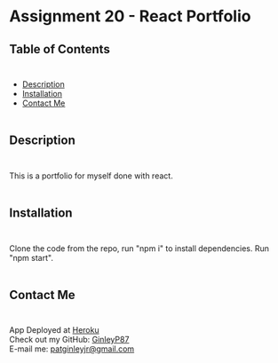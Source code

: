 # Assignment 20 - React Portfolio

## Table of Contents</br></br>

* [Description](#description)
* [Installation](#installation)
* [Contact Me](#contactMe)</br></br>


## Description</br></br>
This is a portfolio for myself done with react.  </br></br>

## Installation</br></br>
Clone the code from the repo, run "npm i" to install dependencies. Run "npm start".</br></br>


## Contact Me</br></br>
App Deployed at [Heroku](https://fierce-waters-57309.herokuapp.com/)</br>
Check out my GitHub: [GinleyP87](https://github.com/GinleyP87)<br />
E-mail me: patginleyjr@gmail.com